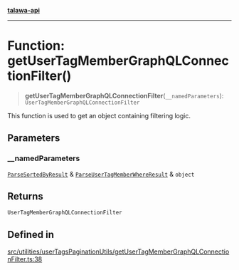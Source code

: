 [**talawa-api**](../../../../README.md)

***

# Function: getUserTagMemberGraphQLConnectionFilter()

> **getUserTagMemberGraphQLConnectionFilter**(`__namedParameters`): `UserTagMemberGraphQLConnectionFilter`

This function is used to get an object containing filtering logic.

## Parameters

### \_\_namedParameters

[`ParseSortedByResult`](../../parseUserTagSortedBy/type-aliases/ParseSortedByResult.md) & [`ParseUserTagMemberWhereResult`](../../parseUserTagMemberWhere/type-aliases/ParseUserTagMemberWhereResult.md) & `object`

## Returns

`UserTagMemberGraphQLConnectionFilter`

## Defined in

[src/utilities/userTagsPaginationUtils/getUserTagMemberGraphQLConnectionFilter.ts:38](https://github.com/Suyash878/talawa-api/blob/e4413cec641a837926071678fed3c7f67234e31e/src/utilities/userTagsPaginationUtils/getUserTagMemberGraphQLConnectionFilter.ts#L38)
